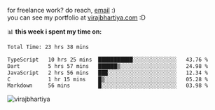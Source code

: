 for freelance work? do reach, [email](mailto:vlbhartiya@gmail.com) :)<br/>
you can see my portfolio at [virajbhartiya.com](https://virajbhartiya.com) :D

📊 **this week i spent my time on:**

<!--START_SECTION:waka-->

```txt
Total Time: 23 hrs 38 mins

TypeScript   10 hrs 25 mins  ███████████░░░░░░░░░░░░░░   43.76 %
Dart         5 hrs 57 mins   ██████▒░░░░░░░░░░░░░░░░░░   24.98 %
JavaScript   2 hrs 56 mins   ███░░░░░░░░░░░░░░░░░░░░░░   12.34 %
C            1 hr 15 mins    █▒░░░░░░░░░░░░░░░░░░░░░░░   05.28 %
Markdown     56 mins         █░░░░░░░░░░░░░░░░░░░░░░░░   03.98 %
```

<!--END_SECTION:waka-->

<p align="left"> <img src="https://komarev.com/ghpvc/?username=virajbhartiya&color=blue" alt="virajbhartiya" /> </p>
